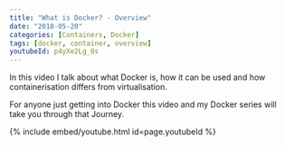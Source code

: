 ```yaml
---
title: "What is Docker? - Overview"
date: "2018-05-20"
categories: [Containers, Docker]
tags: [docker, container, overview]
youtubeId: p4yXe2Lg_0s
---
```


In this video I talk about what Docker is, how it can be used and how containerisation differs from virtualisation.

For anyone just getting into Docker this video and my Docker series will take you through that Journey.

{% include embed/youtube.html id=page.youtubeId %}
